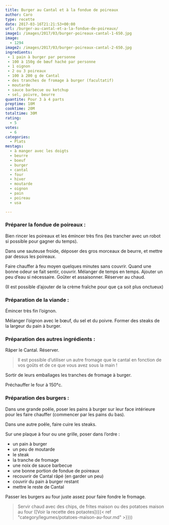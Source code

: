 ```yaml
---
title: Burger au Cantal et à la fondue de poireaux
author: Caro
type: recette
date: 2017-03-16T21:21:53+00:00
url: /burger-au-cantal-et-a-la-fondue-de-poireaux/
image1: /images/2017/03/burger-poireaux-cantal-1-650.jpg
image:
  - 1294
image2: /images/2017/03/burger-poireaux-cantal-2-650.jpg
ingredients:
 - 1 pain à burger par personne
 - 100 à 150g de bœuf haché par personne
 - 1 oignon
 - 2 ou 3 poireaux
 - 100 à 200 g de Cantal
 - des tranches de fromage à burger (facultatif)
 - moutarde
 - sauce barbecue ou ketchup
 - sel, poivre, beurre
quantite: Pour 3 à 4 parts
preptime: 10M
cooktime: 20M
totaltime: 30M
rating:
  - 5
votes:
  - 6
categories:
  - Plats
mestags:
  - à manger avec les doigts
  - beurre
  - boeuf
  - burger
  - cantal
  - four
  - hiver
  - moutarde
  - oignon
  - pain
  - poireau
  - usa

---
```

### Préparer la fondue de poireaux :

Bien rincer les poireaux et les émincer très fins (les trancher avec un robot si possible pour gagner du temps).

Dans une sauteuse froide, déposer des gros morceaux de beurre, et mettre par dessus les poireaux.

Faire chauffer à feu moyen quelques minutes sans couvrir. Quand une bonne odeur se fait sentir, couvrir. Mélanger de temps en temps. Ajouter un peu d&rsquo;eau si nécessaire. Goûter et assaisonner. Réserver au chaud.

(Il est possible d&rsquo;ajouter de la crème fraîche pour que ça soit plus onctueux)

### Préparation de la viande :

Émincer très fin l&rsquo;oignon.

Mélanger l&rsquo;oignon avec le bœuf, du sel et du poivre. Former des steaks de la largeur du pain à burger.

### Préparation des autres ingrédients :

Râper le Cantal. Réserver.

> Il est possible d&rsquo;utiliser un autre fromage que le cantal en fonction de vos goûts et de ce que vous avez sous la main !

Sortir de leurs emballages les tranches de fromage à burger.

Préchauffer le four à 150°c.

### Préparation des burgers :

Dans une grande poêle, poser les pains à burger sur leur face intérieure pour les faire chauffer (commencer par les pains du bas).

Dans une autre poêle, faire cuire les steaks.

Sur une plaque à four ou une grille, poser dans l&rsquo;ordre :

  * un pain à burger
  * un peu de moutarde
  * le steak
  * la tranche de fromage
  * une noix de sauce barbecue
  * une bonne portion de fondue de poireaux
  * recouvrir de Cantal râpé (en garder un peu)
  * couvrir du pain à burger restant
  * mettre le reste de Cantal

Passer les burgers au four juste assez pour faire fondre le fromage.

> Servir chaud avec des chips, de frites maison ou des potatoes maison au four ([Voir la recette des potaotes]({{< ref "category/legumes/potatoes-maison-au-four.md" >}}))
